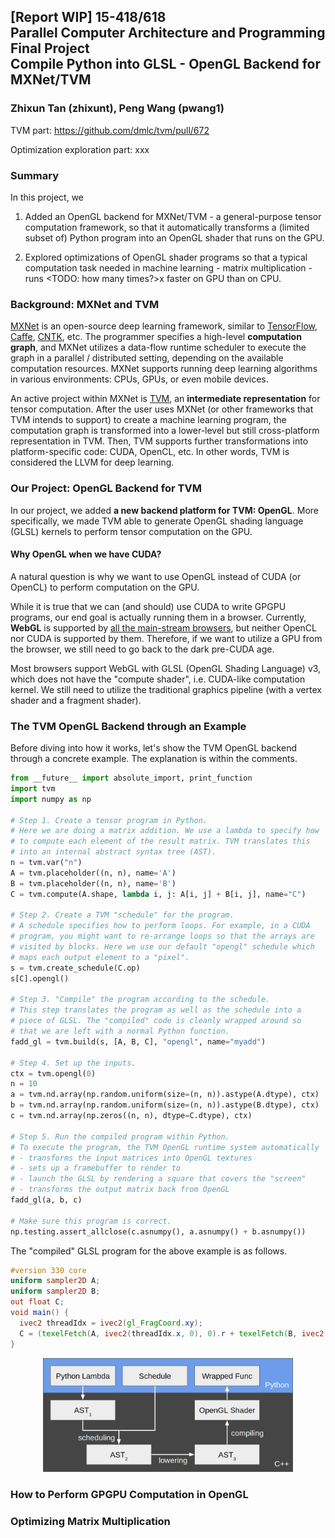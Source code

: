 ## [Report WIP] 15-418/618 <br/>Parallel Computer Architecture and Programming <br/>Final Project<br/>Compile Python into GLSL - OpenGL Backend for MXNet/TVM

### Zhixun Tan (zhixunt), Peng Wang (pwang1)

TVM part: https://github.com/dmlc/tvm/pull/672

Optimization exploration part: xxx

### Summary

In this project, we

1) Added an OpenGL backend for MXNet/TVM - a general-purpose tensor computation framework, so that it automatically transforms a (limited subset of) Python program into an OpenGL shader that runs on the GPU.

2) Explored optimizations of OpenGL shader programs so that a typical computation task needed in machine learning - matrix multiplication - runs <TODO: how many times?>x faster on GPU than on CPU.

### Background: MXNet and TVM

[MXNet](https://github.com/apache/incubator-mxnet) is an open-source deep learning framework, similar to [TensorFlow](https://github.com/tensorflow/tensorflow), [Caffe](https://github.com/caffe2/caffe2), [CNTK](https://github.com/Microsoft/CNTK), etc. The programmer specifies a high-level **computation graph**, and MXNet utilizes a data-flow runtime scheduler to execute the graph in a parallel / distributed setting, depending on the available computation resources. MXNet supports running deep learning algorithms in various environments: CPUs, GPUs, or even mobile devices.

An active project within MXNet is [TVM](https://github.com/dmlc/tvm), an **intermediate representation** for tensor computation. After the user uses MXNet (or other frameworks that TVM intends to support) to create a machine learning program, the computation graph is transformed into a lower-level but still cross-platform representation in TVM. Then, TVM supports further transformations into platform-specific code: CUDA, OpenCL, etc. In other words, TVM is considered the LLVM for deep learning.

### Our Project: OpenGL Backend for TVM

In our project, we added **a new backend platform for TVM: OpenGL**. More specifically, we made TVM able to generate OpenGL shading language (GLSL) kernels to perform tensor computation on the GPU.

#### Why OpenGL when we have CUDA?

A natural question is why we want to use OpenGL instead of CUDA (or OpenCL) to perform computation on the GPU.

While it is true that we can (and should) use CUDA to write GPGPU programs, our end goal is actually running them in a browser. Currently, **WebGL** is supported by [all the main-stream browsers](https://caniuse.com/#feat=webgl2), but neither OpenCL nor CUDA is supported by them. Therefore, if we want to utilize a GPU from the browser, we still need to go back to the dark pre-CUDA age.

Most browsers support WebGL with GLSL (OpenGL Shading Language) v3, which does not have the "compute shader", i.e. CUDA-like computation kernel. We still need to utilize the traditional graphics pipeline (with a vertex shader and a fragment shader).

### The TVM OpenGL Backend through an Example

Before diving into how it works, let's show the TVM OpenGL backend through a concrete example. The explanation is within the comments.

```python
from __future__ import absolute_import, print_function
import tvm
import numpy as np

# Step 1. Create a tensor program in Python.
# Here we are doing a matrix addition. We use a lambda to specify how
# to compute each element of the result matrix. TVM translates this
# into an internal abstract syntax tree (AST).
n = tvm.var("n")
A = tvm.placeholder((n, n), name='A')
B = tvm.placeholder((n, n), name='B')
C = tvm.compute(A.shape, lambda i, j: A[i, j] + B[i, j], name="C")

# Step 2. Create a TVM "schedule" for the program.
# A schedule specifies how to perform loops. For example, in a CUDA
# program, you might want to re-arrange loops so that the arrays are
# visited by blocks. Here we use our default "opengl" schedule which
# maps each output element to a "pixel".
s = tvm.create_schedule(C.op)
s[C].opengl()

# Step 3. "Compile" the program according to the schedule.
# This step translates the program as well as the schedule into a
# piece of GLSL. The "compiled" code is cleanly wrapped around so
# that we are left with a normal Python function.
fadd_gl = tvm.build(s, [A, B, C], "opengl", name="myadd")

# Step 4. Set up the inputs.
ctx = tvm.opengl(0)
n = 10
a = tvm.nd.array(np.random.uniform(size=(n, n)).astype(A.dtype), ctx)
b = tvm.nd.array(np.random.uniform(size=(n, n)).astype(B.dtype), ctx)
c = tvm.nd.array(np.zeros((n, n), dtype=C.dtype), ctx)

# Step 5. Run the compiled program within Python.
# To execute the program, the TVM OpenGL runtime system automatically
# - transforms the input matrices into OpenGL textures
# - sets up a framebuffer to render to
# - launch the GLSL by rendering a square that covers the "screen"
# - transforms the output matrix back from OpenGL
fadd_gl(a, b, c)

# Make sure this program is correct.
np.testing.assert_allclose(c.asnumpy(), a.asnumpy() + b.asnumpy())
```

The "compiled" GLSL program for the above example is as follows.

```glsl
#version 330 core
uniform sampler2D A;
uniform sampler2D B;
out float C;
void main() {
  ivec2 threadIdx = ivec2(gl_FragCoord.xy);
  C = (texelFetch(A, ivec2(threadIdx.x, 0), 0).r + texelFetch(B, ivec2(threadIdx.x, 0), 0).r);
}
```

<center><img src="flow.png" alt="Drawing" style="width: 400px;"/></center>

### How to Perform GPGPU Computation in OpenGL

### Optimizing Matrix Multiplication

